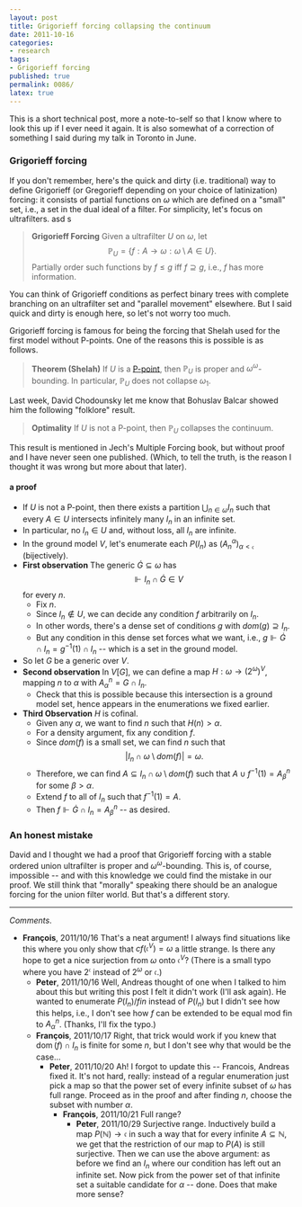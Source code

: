 ```yaml
---
layout: post
title: Grigorieff forcing collapsing the continuum
date: 2011-10-16
categories:
- research
tags:
- Grigorieff forcing
published: true
permalink: 0086/
latex: true
---
```


This is a short technical post, more a note-to-self so that I know where to look this up if I ever need it again. It is also somewhat of a correction of something I said during my talk in Toronto in June.

### Grigorieff forcing

If you don't remember, here's the quick and dirty (i.e. traditional) way to define Grigorieff (or Gregorieff depending on your choice of latinization) forcing: it consists of partial functions on $\omega$ which are defined on a "small" set, i.e., a set in the dual ideal of a filter. For simplicity, let's focus on ultrafilters. asd s

> **Grigorieff Forcing** Given a ultrafilter $U$ on $\omega$, let
> $$\mathbb{P}_U = \{ f: A \rightarrow \omega : \omega \setminus A \in U \}.$$
>  Partially order such functions by $f\leq g$ iff $f \supseteq g$, i.e., $f$ has more information.

You can think of Grigorieff conditions as perfect binary trees with complete branching on an ultrafilter set and "parallel movement" elsewhere. But I said quick and dirty is enough here, so let's not worry too much.

Grigorieff forcing is famous for being the forcing that Shelah used for the first model without P-points. One of the reasons this is possible is as follows.

> **Theorem (Shelah)** If $U$ is a [P-point](http://en.wikipedia.org/wiki/Ultrafilter#Ultrafilters_on_.CF.89), then $\mathbb{P}_U$ is proper and $\omega^\omega$-bounding. In particular, $\mathbb{P}_U$ does not collapse $\omega_1$.

Last week, David Chodounsky let me know that Bohuslav Balcar showed him the following "folklore" result.

> **Optimality** If $U$ is not a P-point, then $\mathbb{P}_U$ collapses the continuum.

This result is mentioned in Jech's Multiple Forcing book, but without proof and I have never seen one published. (Which, to tell the truth, is the reason I thought it was wrong but more about that later).

#### a proof

* If $U$ is not a P-point, then there exists a partition $\bigcup_{n \in \omega} I_n$ such that every $A\in U$ intersects infinitely many $I_n$ in an infinite set.
* In particular, no $I_n \in U$ and, without loss, all $I_n$ are infinite.
* In the ground model $V$, let's enumerate each $P(I_n)$ as $(A^\alpha_n)_{\alpha < \mathfrak{c}}$ (bijectively).
* **First observation** The generic $\dot G \subseteq \omega$ has
  $$\Vdash I_n \cap \dot G \in V$$
  for every $n$.
  * Fix $n$.
  * Since $I_n\notin U$, we can decide any condition $f$ arbitrarily on $I_n$.
  * In other words, there's a dense set of conditions $g$ with $dom(g) \supseteq I_n$.
  * But any condition in this dense set forces what we want, i.e., $g \Vdash \dot G \cap I_n = g^{-1}(1) \cap I_n$ -- which is a set in the ground model.
* So let $G$ be a generic over $V$.
* **Second observation** In $V[G]$, we can define a map $H: \omega \rightarrow (2^\omega)^V$, mapping $n$ to $\alpha$ with $A^n_\alpha = G \cap I_n$.
  * Check that this is possible because this intersection is a ground model set, hence appears in the enumerations we fixed earlier.
* **Third Observation** $H$ is cofinal.
  * Given any $\alpha$, we want to find $n$ such that $H(n) > \alpha$.
  * For a density argument, fix any condition $f$.
  * Since $dom(f)$ is a small set, we can find $n$ such that
  $$\left\vert I_n \cap \omega \setminus dom(f) \right\vert  = \omega.$$
  * Therefore, we can find $A \subseteq I_n \cap \omega \setminus dom(f)$ such that $A \cup f^{-1}(1) = A^n_\beta$ for some $\beta > \alpha$.
  * Extend $f$ to all of $I_n$ such that $f^{-1}(1) = A$.
  * Then $f \Vdash \dot G \cap I_n = A^n_\beta$ -- as desired.

### An honest mistake

David and I thought we had a proof that Grigorieff forcing with a stable ordered union ultrafilter is proper and $\omega^\omega$-bounding. This is, of course, impossible -- and with this knowledge we could find the mistake in our proof. We still think that "morally" speaking there should be an analogue forcing for the union filter world. But that's a different story.

---

_Comments_.

* **François**, 2011/10/16
  That's a neat argument! I always find situations like this where you only show that $cf(\mathfrak{c}^V) = \omega$ a little strange. Is there any hope to get a nice surjection from $\omega$ onto $\mathfrak{c}^V$?
  (There is a small typo where you have $2^\mathfrak{c}$ instead of $2^\omega$ or $\mathfrak{c}$.)
  * **Peter**, 2011/10/16
  Well, Andreas thought of one when I talked to him about this but writing this post I felt it didn't work (I'll ask again).
  He wanted to enumerate $P(I_n) / fin$ instead of $P(I_n)$ but I didn't see how this helps, i.e., I don't see how $f$ can be extended to be equal mod fin to $A^n_\alpha$.
  (Thanks, I'll fix the typo.)
  * **François**, 2011/10/17
    Right, that trick would work if you knew that $\operatorname{dom}(f) \cap I_n$ is finite for some $n$, but I don't see why that would be the case...
    * **Peter**, 2011/10/20
      Ah! I forgot to update this -- Francois, Andreas fixed it. It's not hard, really: instead of a regular enumeration just pick a map so that the power set of every infinite subset of $\omega$ has full range. Proceed as in the proof and after finding $n$, choose the subset with number $\alpha$.
      * **François**, 2011/10/21
        Full range?
        * **Peter**, 2011/10/29
        Surjective range. Inductively build a map $P(\mathbb{N}) \rightarrow \mathfrak{c}$ in such a way that for every infinite $A \subseteq \mathbb{N}$, we get that the restriction of our map to $P(A)$ is still surjective.
        Then we can use the above argument: as before we find an $I_n$ where our condition has left out an infinite set. Now pick from the power set of that infinite set a suitable candidate for $\alpha$ -- done.
        Does that make more sense?
